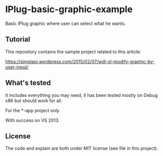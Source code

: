 # IPlug-basic-graphic-example
Basic IPlug graphic where user can select what he wants.

## Tutorial

This repository contains the sample project related to this article:

https://simplapi.wordpress.com/2015/02/07/wdl-ol-modify-graphic-by-user-input/


## What's tested

It includes everything you may need, it has been tested mostly on Debug x86
but should work for all.

For the *-app project only

With success on VS 2013.


## License

The code and explain are both under MIT license (see file in this project).
